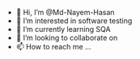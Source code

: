 - 👋 Hi, I’m @Md-Nayem-Hasan
- 👀 I’m interested in software testing
- 🌱 I’m currently learning SQA
- 💞️ I’m looking to collaborate on 
- 📫 How to reach me ...

<!---
Md-Nayem-Hasan/Md-Nayem-Hasan is a ✨ special ✨ repository because its `README.md` (this file) appears on your GitHub profile.
You can click the Preview link to take a look at your changes.
--->
